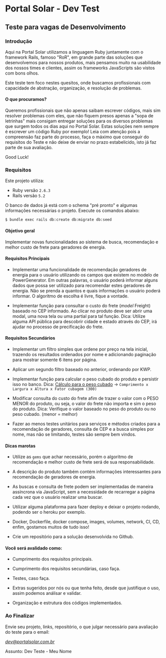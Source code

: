 # Portal Solar - Dev Test

## Teste para vagas de Desenvolvimento



### Introdução

Aqui na Portal Solar utilizamos a linguagem Ruby juntamente com o framework Rails, famoso "RoR",
em grande parte das soluções que desenvolvemos para nossos produtos, mais pensamos muito na usabilidade 
dos nossos times e clientes, assim os frameworks JavaScripts são vistos com bons olhos.

Este teste tem foco nestes quesitos, onde buscamos profissionais com capacidade de abstração, organização,
e resolução de problemas.


#### O que procuramos?

Queremos profissionais que não apenas saibam escrever códigos, mais sim resolver problemas com eles, que não fiquem presos apenas a 
"sopa de letrinhas" mais consigam entregar soluções para os diversos problemas que surgem todos os dias aqui no Portal Solar. 
Estas soluções nem sempre é escrever um código Ruby por exemplo!
Leia com atenção pois a compreensão faz parte do processo, faça o máximo que conseguir do requisitos do Teste e não deixe de enviar no prazo estabelicido, isto já faz parte de sua avaliação.

Good Luck!


### Requisitos 

Este projeto utiliza:

- Ruby versão `2.6.3`
- Rails versão `5.2`

O banco de dados já está com o schema "pré pronto" e algumas informações necessárias o projeto.
Execute os comandos abaixo:

`$ bundle exec rails db:create db:migrate db:seed`


#### Objetivo geral

Implementar novas funcionalidades ao sistema de busca, recomendação e melhor custo de frete para geradores de energia.

#### Requisitos Principais

* Implementar uma funcionalidade de recomendação geradores de energia para o usuário utilizando os campos que existem no modelo de PowerGenerator. Em outras palavras, o usuário poderá informar alguns dados que possa ser utilizado para recomendar estes geradores de energia. Não se prenda a quantos e quais informações o usuário poderá informar. O algoritmo de escolha é livre, fique a vontade.

* Implementar função para consultar o custo do frete (_*model*_ Freight) baseado no CEP informado. Ao clicar no produto deve ser abrir uma modal, uma nova tela ou uma partial para tal função.
Dica: Utilize alguma API pública para descobrir cidade e estado através do CEP, irá ajudar no processo de precificação do frete. 

#### Requisitos Secundários

* Implementar um filtro simples que ordene por preço na tela inicial, trazendo os resultados ordenados por nome e adicionando paginação para mostrar somente 6 itens por página.

* Aplicar um segundo filtro baseado no anterior, ordenando por KWP.

* Implementar função para calcular o peso cubado do produto e persistir isso no banco.
Dica: [Cálculo para o peso cubado](https://blog.cargobr.com/cubagem-sem-misterio/) -> `Comprimento x Largura x Altura x Fator cubagem (300)`

* Modificar consulta do custo do frete afim de trazer o valor com o PESO MENOR do produto, ou seja, o valor do frete não importa e sim o peso do produto.
Dica: Verifique o valor baseado no peso do produto ou no peso cubado. (menor = melhor)

* Fazer ao menos testes unitários para serviços e métodos criados para a recomendação de geradores, consulta de CEP e a busca simples por nome, mas não se limitando, testes são sempre bem vindos.

#### Dicas marotas 

* Utilize as `gems` que achar necessário, porém o algoritmo de recomendação e melhor custo de frete será de sua responsabilidade.

* A descrição do produto também contém informações interessantes para recomendação de geradores de energia.

* As buscas e consulta de frete podem ser implementadas de maneira assíncrona via JavaScript, sem a necessidade de recarregar a página cada
vez que o usuário realizar uma buscar.

* Utilizar alguma plataforma para fazer deploy e deixar o projeto rodando, podendo ser o heroku por exemplo.

* Docker, Dockerfile, docker compose, images, volumes, network, CI, CD, enfim, gostamos muitos de tudo isso!

* Crie um repositório para a solução desenvolvida no Github.


#### Você será avalidado como:

* Cumprimento dos requisitos principais.

* Cumprimento dos requisitos secundárias, caso faça.

* Testes, caso faça.

* Extras sugeridos por nós ou que tenha feito, desde que justifique o uso, assim podemos análisar e validar.

* Organização e estrutura dos códigos implementados.



### Ao Finalizar

Envie seu projeto, links, repositório, o que julgar necessário para avaliação do teste para o email:

*dev@portalsolar.com.br*


Assunto: Dev Teste - Meu Nome


